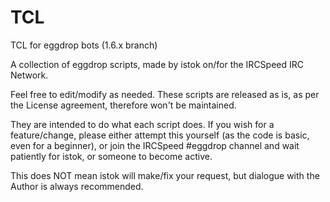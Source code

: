# TCL
TCL for eggdrop bots (1.6.x branch)

A collection of eggdrop scripts, made by istok on/for the IRCSpeed IRC Network.

Feel free to edit/modify as needed. These scripts are released as is, as per the License agreement, therefore won't be maintained. 

They are intended to do what each script does. If you wish for a feature/change, please either attempt this 
yourself (as the code is basic, even for a beginner), or join the IRCSpeed #eggdrop channel and wait patiently for 
istok, or someone to become active. 

This does NOT mean istok will make/fix your request, but dialogue with the Author is always recommended.
